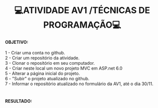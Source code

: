 <div text align='center'>
<H1> 💻ATIVIDADE AV1 /TÉCNICAS DE PROGRAMAÇÃO💻 </H1>
</div>


<h4>OBJETIVO: </h2>
1 - Criar uma conta no github.<br>
2 - Criar um repositório da atividade.<br>
3 - Clonar o repositório em seu computador.<br>
4 - Criar neste local um novo projeto MVC em ASP.net 6.0<br>
5 - Alterar a página inicial do projeto.<br>
6 - "Subir" o projeto atualizado no github.<br>
7 - Informar o repositório atualizado no formulário da AV1, até o dia 30/11.<br>

#

<h4>RESULTADO: </h4>
